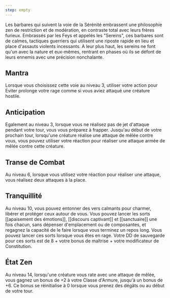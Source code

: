 ```yaml
---
step: empty
---
```

Les barbares qui suivent la voie de la Sérénité embrassent une philosophie zen de restriction et de modération, en contraste total avec leurs frères furieux. Embrassés par les Feys et appelés les "Sereins", ces barbares sont de calmes, tactiques guerriers qui utilisent une riposte rapide en lieu et place d'assauts violents incessants. A leur plus haut, les sereins ne font qu'un avec la nature et eux-mêmes, rentrant en phases où ils se défont de leurs ennemis avec une précision nonchalante. 

## Mantra

Lorsque vous choisissez cette voie au niveau 3, utiliser votre action pour Eviter prolonge votre rage comme si vous aviez attaqué une créature hostile.

## Anticipation

Egalement au niveau 3, lorsque vous ne réalisez pas de jet d'attaque pendant votre tour, vous vous préparez à frapper. Jusqu'au début de votre prochain tour, lorsqu'une créature réalise une attaque de mêlée contre vous, vous pouvez utiliser votre réaction pour réaliser une attaque armée de mêlée contre cette créature.

## Transe de Combat

Au niveau 6, lorsque vous utilisez votre réaction pour réaliser une attaque, vous réalisez deux attaques à la place.

## Tranquillité

Au niveau 10, vous pouvez entonner des vers calmants pour charmer, libérer et protéger ceux autour de vous. Vous pouvez lancer les sorts [[apaisement des émotions]], [[discours captivant]] et [[sanctuaire]] une fois chacun, sans dépenser d'emplacement ou de composantes, et regagnez la capacité de le faire lorsque vous terminez un repos long. Vous pouvez lancer ces sorts lorsque vous êtes en rage. Votre DD de sauvegarde pour ces sorts est de 8 + votre bonus de maîtrise + votre modificateur de Constitution.

## État Zen   

Au niveau 14, lorsqu'une créature vous rate avec une attaque de mêlée, vous gagnez un bonus de +2 à votre Classe d'Armure, jusqu'à un bonus de +6. Ce bonus se réinitialise à 0 lorsque vous prenez des dégâts ou au début de votre tour.